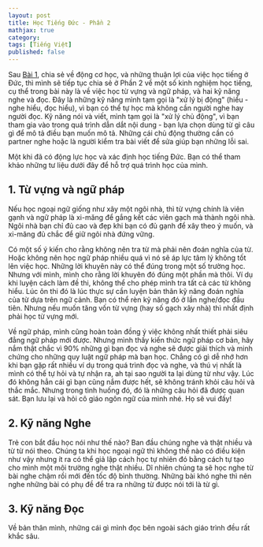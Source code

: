 ```yaml
---
layout: post
title: Học Tiếng Đức - Phần 2 
mathjax: true
category:
tags: [Tiếng Việt]
published: false 
--- 
```

Sau [Bài 1](/tieng-duc-khong-kho), chia sẻ về động cơ học, và những thuận lợi của việc học tiếng ở Đức, thì mình sẽ tiếp tục chia sẻ ở Phần 2 về một số kinh nghiệm học tiếng, cụ thể trong bài này là về việc học từ vựng và ngữ pháp, và hai kỹ năng nghe và đọc. Đây là những kỹ năng mình tạm gọi là "xử lý bị động" (hiểu - nghe hiểu, đọc hiểu), vì bạn có thể tự học mà không cần người nghe hay người đọc. Kỹ năng nói và viết, mình tạm gọi là "xử lý chủ động", vì bạn tham gia vào trong quá trình dẫn dắt nội dung - bạn lựa chọn dùng từ gì câu gì để mô tả điều bạn muốn mô tả. Những cái chủ động thường cần có partner nghe hoặc là người kiểm tra bài viết để sửa giúp bạn những lỗi sai.

Một khi đã có động lực học và xác định học tiếng Đức. Bạn có thể tham khảo những tư liệu dưới đây để hỗ trợ quá trình học của mình.

## 1. Từ vựng và ngữ pháp 
Nếu học ngoại ngữ giống như xây một ngôi nhà, thì từ vựng chính là viên gạnh và ngữ pháp là xi-măng để gắng kết các viên gạch mà thành ngôi nhà. Ngôi nhà bạn chỉ đủ cao và đẹp khi bạn có đủ gạnh để xây theo ý muốn, và xi-măng đủ chắc để giữ ngôi nhà đứng vững. 

Có một số ý kiến cho rằng không nên tra từ mà phải nên đoán nghĩa của từ. Hoặc không nên học ngữ pháp nhiều quá vì nó sẽ áp lực tâm lý không tốt lên việc học. Những lời khuyên này có thể đúng trong một số trường học. Nhưng với mình, mình cho rằng lời khuyên đó đúng một phần mà thôi. Ví dụ khi luyện cách làm đề thi, không thể cho phép mình tra tất cả các từ không hiểu. Lúc ôn thi đó là lúc thực sự cần luyện bản thân kỹ năng đoán nghĩa của từ dựa trên ngữ cảnh. Bạn có thể rèn kỹ năng đó ở lần nghe/đọc đầu tiên. Nhưng nếu muốn tăng vốn từ vựng (hay số gạch xây nhà) thì nhất định phải học từ vựng mới. 

Về ngữ pháp, mình cũng hoàn toàn đồng ý việc không nhất thiết phải siêu đẳng ngữ pháp mới được. Nhưng mình thấy kiến thức ngữ pháp cơ bản, hãy nắm thật chắc vì 90% những gì bạn đọc và nghe sẽ được giải thích và minh chứng cho những quy luật ngữ pháp mà bạn học. Chẳng có gì dễ nhớ hơn khi bạn gặp rất nhiều ví dụ trong quá trình đọc và nghe, và thú vị nhất là mình có thể tự hỏi và tự nhận ra, ah tại sao người ta lại dùng từ như vậy. Lúc đó không hẳn cái gì bạn cũng nắm được hết, sẽ không tránh khỏi câu hỏi và thắc mắc. Nhưng trong tình huống đó, đó là những câu hỏi đã được quan sát. Bạn lưu lại và hỏi cô giáo ngôn ngữ của mình nhé. Họ sẽ vui đấy! 

## 2. Kỹ năng Nghe  
Trẻ con bắt đầu học nói như thế nào? Ban đầu chúng nghe và thật nhiều và từ từ nói theo. Chúng ta khi học ngoại ngữ thì không thể nào có điều kiện như vậy nhưng ít ra có thể giả lập cách học tự nhiên đó bằng cách tự tạo cho mình một môi trường nghe thật nhiều. Dĩ nhiên chúng ta sẽ học nghe từ bài nghe chậm rồi mới đến tốc độ bình thường. Những bài khó nghe thì nên nghe những bài có phụ đề để tra ra những từ được nói tới là từ gì.

## 3. Kỹ năng Đọc 

Về bản thân mình, những cái gì mình đọc bên ngoài sách giáo trình đều rất khắc sâu. 